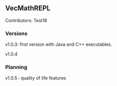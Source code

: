 ## VecMathREPL

Contributors:
Test18
### Versions
v1.0.3: first version with Java and C++ executables.

v1.0.4

### Planning

v1.0.5 : quality of life features
